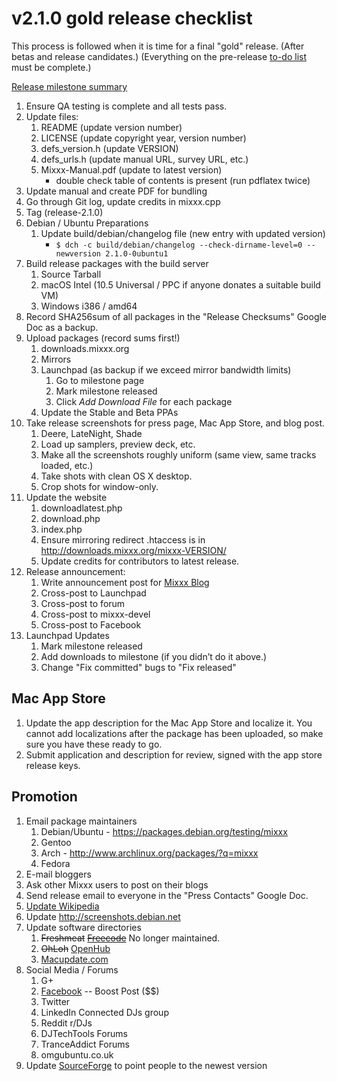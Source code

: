 # v2.1.0 gold release checklist

This process is followed when it is time for a final "gold" release.
(After betas and release candidates.) (Everything on the pre-release
[to-do list](2.1.0_todo) must be complete.)

[Release milestone
summary](https://launchpad.net/mixxx/+milestone/2.1.0/)

1.  Ensure QA testing is complete and all tests pass.
2.  Update files:
    1.  README (update version number)
    2.  LICENSE (update copyright year, version number)
    3.  defs\_version.h (update VERSION)
    4.  defs\_urls.h (update manual URL, survey URL, etc.)
    5.  Mixxx-Manual.pdf (update to latest version)
          - double check table of contents is present (run pdflatex
            twice)
3.  Update manual and create PDF for bundling
4.  Go through Git log, update credits in mixxx.cpp
5.  Tag (release-2.1.0)
6.  Debian / Ubuntu Preparations
    1.  Update build/debian/changelog file (new entry with updated
        version)
          - `$ dch -c build/debian/changelog --check-dirname-level=0
            --newversion 2.1.0-0ubuntu1`
7.  Build release packages with the build server
    1.  Source Tarball
    2.  macOS Intel (10.5 Universal / PPC if anyone donates a suitable
        build VM)
    3.  Windows i386 / amd64
8.  Record SHA256sum of all packages in the "Release Checksums" Google
    Doc as a backup.
9.  Upload packages (record sums first\!)
    1.  downloads.mixxx.org
    2.  Mirrors
    3.  Launchpad (as backup if we exceed mirror bandwidth limits)
        1.  Go to milestone page
        2.  Mark milestone released
        3.  Click *Add Download File* for each package
    4.  Update the Stable and Beta PPAs
10. Take release screenshots for press page, Mac App Store, and blog
    post.
    1.  Deere, LateNight, Shade
    2.  Load up samplers, preview deck, etc. 
    3.  Make all the screenshots roughly uniform (same view, same tracks
        loaded, etc.)
    4.  Take shots with clean OS X desktop. 
    5.  Crop shots for window-only.
11. Update the website
    1.  downloadlatest.php
    2.  download.php
    3.  index.php
    4.  Ensure mirroring redirect .htaccess is in
        <http://downloads.mixxx.org/mixxx-VERSION/>
    5.  Update credits for contributors to latest release.
12. Release announcement:
    1.  Write announcement post for [Mixxx
        Blog](http://mixxxblog.blogspot.com/) 
    2.  Cross-post to Launchpad
    3.  Cross-post to forum
    4.  Cross-post to mixxx-devel
    5.  Cross-post to Facebook
13. Launchpad Updates
    1.  Mark milestone released
    2.  Add downloads to milestone (if you didn’t do it above.)
    3.  Change "Fix committed" bugs to "Fix released"

## Mac App Store

1.  Update the app description for the Mac App Store and localize it.
    You cannot add localizations after the package has been uploaded, so
    make sure you have these ready to go.
2.  Submit application and description for review, signed with the app
    store release keys.

## Promotion

1.  Email package maintainers
    1.  Debian/Ubuntu - <https://packages.debian.org/testing/mixxx>
    2.  Gentoo
    3.  Arch - <http://www.archlinux.org/packages/?q=mixxx>
    4.  Fedora
2.  E-mail bloggers
3.  Ask other Mixxx users to post on their blogs
4.  Send release email to everyone in the "Press Contacts" Google Doc.
5.  [Update Wikipedia](https://en.wikipedia.org/wiki/Mixxx)
6.  Update <http://screenshots.debian.net>
7.  Update software directories
    1.  ~~Freshmeat~~
        ~~[Freecode](http://www.freecode.com/projects/mixxx)~~ No longer
        maintained.
    2.  ~~OhLoh~~ [OpenHub](https://www.openhub.net/p/mixxx)
    3.  [Macupdate.com](https://www.macupdate.com/app/mac/33059/mixxx)
8.  Social Media / Forums
    1.  G+
    2.  [Facebook](https://www.facebook.com/Mixxx-DJ-Software-21723485212/)
        -- Boost Post ($$)
    3.  Twitter
    4.  LinkedIn Connected DJs group
    5.  Reddit r/DJs
    6.  DJTechTools Forums
    7.  TranceAddict Forums
    8.  omgubuntu.co.uk
9.  Update [SourceForge](https://sourceforge.net/projects/mixxx/) to
    point people to the newest version
